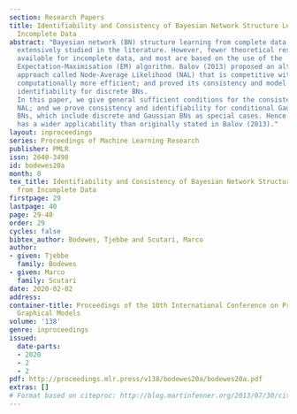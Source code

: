 ```yaml
---
section: Research Papers
title: Identifiability and Consistency of Bayesian Network Structure Learning from
  Incomplete Data
abstract: "Bayesian network (BN) structure learning from complete data has been          \r
  extensively studied in the literature. However, fewer theoretical results are \r
  available for incomplete data, and most are based on the use of the           \r
  Expectation-Maximisation (EM) algorithm. Balov (2013) proposed an alternative\r
  approach called Node-Average Likelihood (NAL) that is competitive with EM but \r
  computationally more efficient; and proved its consistency and model          \r
  identifiability for discrete BNs.                                             \r
  In this paper, we give general sufficient conditions for the consistency of   \r
  NAL; and we prove consistency and identifiability for conditional Gaussian    \r
  BNs, which include discrete and Gaussian BNs as special cases. Hence NAL      \r
  has a wider applicability than originally stated in Balov (2013)."
layout: inproceedings
series: Proceedings of Machine Learning Research
publisher: PMLR
issn: 2640-3498
id: bodewes20a
month: 0
tex_title: Identifiability and Consistency of Bayesian Network Structure Learning
  from Incomplete Data
firstpage: 29
lastpage: 40
page: 29-40
order: 29
cycles: false
bibtex_author: Bodewes, Tjebbe and Scutari, Marco
author:
- given: Tjebbe
  family: Bodewes
- given: Marco
  family: Scutari
date: 2020-02-02
address: 
container-title: Proceedings of the 10th International Conference on Probabilistic
  Graphical Models
volume: '138'
genre: inproceedings
issued:
  date-parts:
  - 2020
  - 2
  - 2
pdf: http://proceedings.mlr.press/v138/bodewes20a/bodewes20a.pdf
extras: []
# Format based on citeproc: http://blog.martinfenner.org/2013/07/30/citeproc-yaml-for-bibliographies/
---
```

